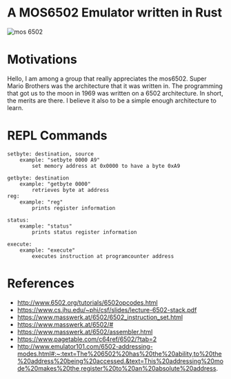 # A MOS6502 Emulator written in Rust
![mos 6502](https://upload.wikimedia.org/wikipedia/commons/4/49/MOS_6502AD_4585_top.jpg)

# Motivations
Hello, I am among a group that really appreciates the mos6502. Super Mario Brothers was the architecture that it was written in.
The programming that got us to the moon in 1969 was written on a 6502 architecture. In short, the merits are there. I believe it also
to be a simple enough architecture to learn.


# REPL Commands

    setbyte: destination, source
	    example: "setbyte 0000 A9"
		    set memory address at 0x0000 to have a byte 0xA9
	
	getbyte: destination
		example: "getbyte 0000"
			retrieves byte at address
	reg:
		example: "reg"
			prints register information
			
	status:
		example: "status"
			prints status register information
	
	execute:
		example: "execute"
			executes instruction at programcounter address
	


# References
* http://www.6502.org/tutorials/6502opcodes.html
* https://www.cs.jhu.edu/~phi/csf/slides/lecture-6502-stack.pdf
* https://www.masswerk.at/6502/6502_instruction_set.html
* https://www.masswerk.at/6502/#
* https://www.masswerk.at/6502/assembler.html
* https://www.pagetable.com/c64ref/6502/?tab=2
* http://www.emulator101.com/6502-addressing-modes.html#:~:text=The%206502%20has%20the%20ability,to%20the%20address%20being%20accessed.&text=This%20addressing%20mode%20makes%20the,register%20to%20an%20absolute%20address.
    
